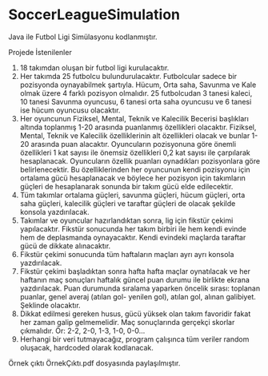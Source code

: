 # SoccerLeagueSimulation
 Java ile Futbol Ligi Simülasyonu kodlanmıştır.

Projede İstenilenler 

1.	18 takımdan oluşan bir futbol ligi kurulacaktır.
2.	Her takımda 25 futbolcu bulundurulacaktır. Futbolcular sadece bir pozisyonda oynayabilmek şartıyla. Hücum, Orta saha, Savunma ve Kale olmak üzere 4 farklı pozisyon olmalıdır. 25 futbolcudan 3 tanesi kaleci, 10 tanesi Savunma oyuncusu, 6 tanesi orta saha oyuncusu ve 6 tanesi ise hücum oyuncusu olacaktır.
3.	Her oyuncunun Fiziksel, Mental, Teknik ve Kalecilik Becerisi başlıkları altında toplanmış 1-20 arasında puanlanmış özellikleri olacaktır. Fiziksel, Mental, Teknik ve Kalecilik özelliklerinin alt özellikleri olacak ve bunlar 1-20 arasında puan alacaktır. Oyuncuların pozisyonuna göre önemli özellikleri 1 kat sayısı ile önemsiz özellikleri 0,2 kat sayısı ile çarpılarak hesaplanacak. Oyuncuların özellik puanları oynadıkları pozisyonlara göre belirlenecektir. Bu özelliklerinden her oyuncunun kendi pozisyonu için ortalama gücü hesaplanacak ve böylece her pozisyon için takımların güçleri de hesaplanarak sonunda bir takım gücü elde edilecektir. 
4.	Tüm takımlar ortalama güçleri, savunma güçleri, hücum güçleri, orta saha güçleri, kalecilik güçleri ve taraftar güçleri de olacak şekilde konsola yazdırılacak.
5.	Takımlar ve oyuncular hazırlandıktan sonra, lig için fikstür çekimi yapılacaktır. Fikstür sonucunda her takım birbiri ile hem kendi evinde hem de deplasmanda oynayacaktır. Kendi evindeki maçlarda taraftar gücü de dikkate alınacaktır.
6.	Fikstür çekimi sonucunda tüm haftaların maçları ayrı ayrı konsola yazdırılacak.
7.	Fikstür çekimi başladıktan sonra hafta hafta maçlar oynatılacak ve her haftanın maç sonuçları haftalık güncel puan durumu ile birlikte ekrana yazdırılacak. Puan durumunda sıralama yaparken öncelik sırası: toplanan puanlar, genel averaj (atılan gol- yenilen gol), atılan gol, alınan galibiyet. Şeklinde olacaktır.
8.	Dikkat edilmesi gereken husus, gücü yüksek olan takım favoridir fakat her zaman galip gelmemelidir. Maç sonuçlarında gerçekçi skorlar çıkmalıdır. Ör: 2-2, 2-0, 1-3, 1-0, 0-0…
9.	Herhangi bir veri tutmayacağız, program çalışınca tüm veriler random oluşacak, hardcoded olarak kodlanacak. 

Örnek çıktı ÖrnekÇıktı.pdf dosyasında paylaşılmıştır.

